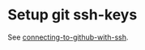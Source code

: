 # Setup git ssh-keys
See [connecting-to-github-with-ssh](https://docs.github.com/en/authentication/connecting-to-github-with-ssh/about-ssh).

